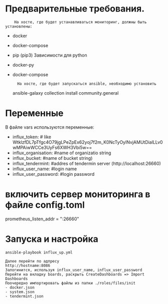# Предварительные требования.
        На хосте, где будет устанавливаться мониторинг, должны быть установлены:
- docker
- docker-compose
- pip (pip3)
        Зависимости для python
- docker-py
- docker-compose

        На хосте, где будет запускаться ansible, необходимо установить
  ansible-galaxy collection install community.general
#  Переменные
  В файле vars используются переменные:
  - influx_token: # like WtklzfDL7pTfgc4O79jgLPeZpEx62yoj7f2m_K0NcTyOylNvjAMUtDialLLv0wMPAiwWCCe3UyFs6XWH3Vbi5w==
  - influx_organisation: #name of organizatio string
  - influx_bucket: #name of bucket string)
  - influx_tendermint: #addres of tendermin server (http://localhost:26660)
  - influx_user_name: #login  name 
  - influx_user_password: #login password 
# включить сервер мониторинга в файле config.toml
prometheus_listen_addr = ":26660"
# Запуска и настройка
    ansible-playbook influx_up.yml
    
    Далее перейти по адпресу
    http://hostname:8086
    Залогинится, используя influx_user_name, influx_user_password
    Перейти на вкладку boards, раскрыть CreateDashboards => Import Dashboards
    Поочередно импортировать файлы из папки ./roles/files/init
    - docker.json
    - system.json
    - tendermint.json
